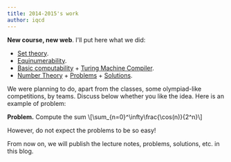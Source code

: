 ```yaml
---
title: 2014-2015's work 
author: iqcd
---
```


**New course, new web**. I'll put here what we did:

* [Set theory](pdffiles/set_theory.pdf).
* [Equinumerability](pdffiles/equinumerability.pdf).
* [Basic computability](pdffiles/basic_computability.pdf) + [Turing Machine Compiler](https://github.com/Jsevillamol/PythonUTM).
* [Number Theory](pdffiles/number_theory_lec1.pdf) + [Problems](pdffiles/number_theory_assig1.pdf) + [Solutions](pdffiles/number_theory_sol1.pdf).

We were planning to do, apart from the classes, some olympiad-like competitions, by teams. Discuss below whether you like the idea. Here is an example of problem:


<span class="capsule">**Problem.**</span> Compute the sum
\\[\sum_{n=0}^\infty\frac{\cos(n)}{2^n}\\]

However, do not expect the problems to be so easy!

From now on, we will publish the lecture notes, problems, solutions, etc. in this blog.